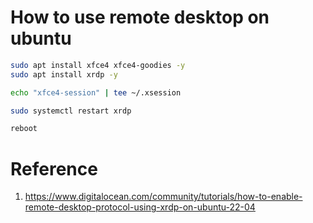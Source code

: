 
# How to use remote desktop on ubuntu

```sh
sudo apt install xfce4 xfce4-goodies -y
sudo apt install xrdp -y

echo "xfce4-session" | tee ~/.xsession

sudo systemctl restart xrdp

reboot 

```

# Reference
1. https://www.digitalocean.com/community/tutorials/how-to-enable-remote-desktop-protocol-using-xrdp-on-ubuntu-22-04

